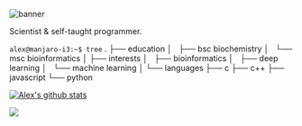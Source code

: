 ![banner](https://user-images.githubusercontent.com/101715326/158585781-04004098-f9e2-40c3-9350-010361799459.png)

Scientist & self-taught programmer.

`alex@manjaro-i3:~$ tree`
.
├── education
│   ├── bsc biochemistry
│   └── msc bioinformatics
│
├── interests
│   ├── bioinformatics
│   ├── deep learning
│   └── machine learning
│
└── languages
    ├── c
    ├── c++
    ├── javascript
    └── python

[![Alex's github stats](https://github-readme-stats.vercel.app/api?username=escasinas&theme=monokai&show_icons=true)](https://github.com/escasinas)

![](https://komarev.com/ghpvc/?username=escasinas&color=orange)
